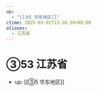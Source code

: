 ```yaml
---
up:
  - "[[③5 华东地区]]"
ctime: 2025-03-01T13:26:10+08:00
aliases:
  - 江苏省
---
```


# ③53 江苏省

- up: [[③5 华东地区]]
